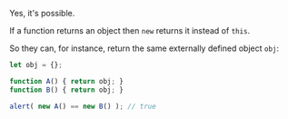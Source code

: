 Yes, it's possible.

If a function returns an object then `new` returns it instead of `this`.

So they can, for instance, return the same externally defined object `obj`:

```js run no-beautify
let obj = {};

function A() { return obj; }
function B() { return obj; }

alert( new A() == new B() ); // true
```

